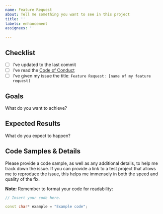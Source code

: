 ```yaml
---
name: Feature Request
about: Tell me something you want to see in this project
title: ''
labels: enhancement
assignees: ''

---
```


## Checklist

- [ ] I've updated to the last commit
- [ ] I've read the [Code of Conduct](CODE_OF_CONDUCT.md)
- [ ] I've given my issue the title: `Feature Request: [name of my feature request]`

## Goals

What do you want to achieve?

## Expected Results

What do you expect to happen?

## Code Samples & Details

Please provide a code sample, as well as any additional details, to help me track down the issue. If you can provide a link to a test project that allows me to reproduce the issue, this helps me immensely in both the speed and quality of the fix.

**Note:** Remember to format your code for readability:

```cpp
// Insert your code here.

const char* example = "Example code";
```
